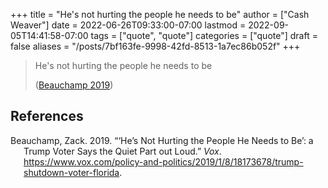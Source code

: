 +++
title = "He's not hurting the people he needs to be"
author = ["Cash Weaver"]
date = 2022-06-26T09:33:00-07:00
lastmod = 2022-09-05T14:41:58-07:00
tags = ["quote", "quote"]
categories = ["quote"]
draft = false
aliases = "/posts/7bf163fe-9998-42fd-8513-1a7ec86b052f"
+++

> He's not hurting the people he needs to be
>
> (<a href="#citeproc_bib_item_1">Beauchamp 2019</a>)

## References

<style>.csl-entry{text-indent: -1.5em; margin-left: 1.5em;}</style><div class="csl-bib-body">
  <div class="csl-entry"><a id="citeproc_bib_item_1"></a>Beauchamp, Zack. 2019. “‘He’s Not Hurting the People He Needs to Be’: a Trump Voter Says the Quiet Part out Loud.” <i>Vox</i>. <a href="https://www.vox.com/policy-and-politics/2019/1/8/18173678/trump-shutdown-voter-florida">https://www.vox.com/policy-and-politics/2019/1/8/18173678/trump-shutdown-voter-florida</a>.</div>
</div>
